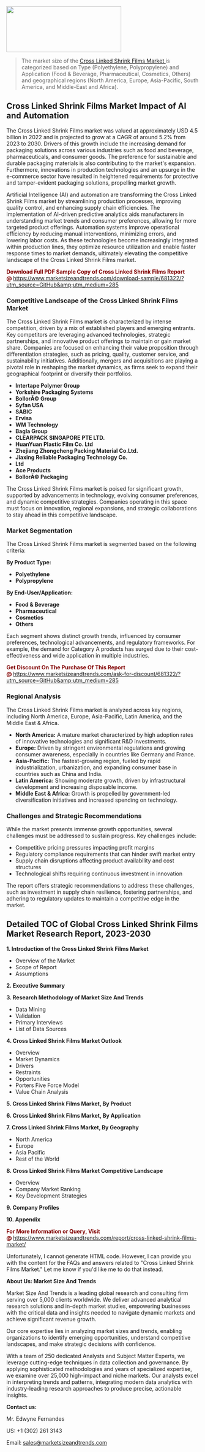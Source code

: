 <img src="https://100x100musica.es/wp-content/uploads/2024/12/Verified-Market-Reports-4-300x120.jpg" alt="" width="300" height="120" class="alignnone size-medium wp-image-100382" /><blockquote><p>The market size of the <a href="https://www.marketsizeandtrends.com/download-sample/681322/?utm_source=GitHub&amp;utm_medium=285" target="_blank">Cross Linked Shrink Films Market </a>is categorized based on Type (Polyethylene, Polypropylene) and Application (Food & Beverage, Pharmaceutical, Cosmetics, Others) and geographical regions (North America, Europe, Asia-Pacific, South America, and Middle-East and Africa).</p></blockquote><p><h2>Cross Linked Shrink Films Market Impact of AI and Automation</h2><p>The Cross Linked Shrink Films market was valued at approximately USD 4.5 billion in 2022 and is projected to grow at a CAGR of around 5.2% from 2023 to 2030. Drivers of this growth include the increasing demand for packaging solutions across various industries such as food and beverage, pharmaceuticals, and consumer goods. The preference for sustainable and durable packaging materials is also contributing to the market's expansion. Furthermore, innovations in production technologies and an upsurge in the e-commerce sector have resulted in heightened requirements for protective and tamper-evident packaging solutions, propelling market growth.</p><p>Artificial Intelligence (AI) and automation are transforming the Cross Linked Shrink Films market by streamlining production processes, improving quality control, and enhancing supply chain efficiencies. The implementation of AI-driven predictive analytics aids manufacturers in understanding market trends and consumer preferences, allowing for more targeted product offerings. Automation systems improve operational efficiency by reducing manual interventions, minimizing errors, and lowering labor costs. As these technologies become increasingly integrated within production lines, they optimize resource utilization and enable faster response times to market demands, ultimately elevating the competitive landscape of the Cross Linked Shrink Films market.</p></p><p><strong><span style="color: #800000;">Download Full PDF Sample Copy of Cross Linked Shrink Films Report @</span>&nbsp;</strong><a href="https://www.marketsizeandtrends.com/download-sample/681322/?utm_source=GitHub&amp;utm_medium=285">https://www.marketsizeandtrends.com/download-sample/681322/?utm_source=GitHub&amp;utm_medium=285</a></p><h3>Competitive Landscape of the Cross Linked Shrink Films Market</h3><p>The Cross Linked Shrink Films market is characterized by intense competition, driven by a mix of established players and emerging entrants. Key competitors are leveraging advanced technologies, strategic partnerships, and innovative product offerings to maintain or gain market share. Companies are focused on enhancing their value proposition through differentiation strategies, such as pricing, quality, customer service, and sustainability initiatives. Additionally, mergers and acquisitions are playing a pivotal role in reshaping the market dynamics, as firms seek to expand their geographical footprint or diversify their portfolios.</p><p><strong><p><ul><li>Intertape Polymer Group </li><li> Yorkshire Packaging Systems </li><li> BollorÃ© Group </li><li> Syfan USA </li><li> SABIC </li><li> Ervisa </li><li> WM Technology </li><li> Bagla Group </li><li> CLEARPACK SINGAPORE PTE LTD. </li><li> HuanYuan Plastic Film Co. Ltd </li><li> Zhejiang Zhongcheng Packing Material Co.Ltd. </li><li> Jiaxing Reliable Packaging Technology Co. </li><li> Ltd </li><li> Ace Products </li><li> BollorÃ© Packaging</p></li></ul></p></strong></p><p>The Cross Linked Shrink Films market is poised for significant growth, supported by advancements in technology, evolving consumer preferences, and dynamic competitive strategies. Companies operating in this space must focus on innovation, regional expansions, and strategic collaborations to stay ahead in this competitive landscape.</p><h3>Market Segmentation</h3><p>The Cross Linked Shrink Films market is segmented based on the following criteria:</p><p><strong>By Product Type:</strong></p><p><strong><p><ul><li>Polyethylene </li><li> Polypropylene</p></li></ul></p></strong></p><p><strong>By End-User/Application:</strong></p><p><strong><p><ul><li>Food & Beverage </li><li> Pharmaceutical </li><li> Cosmetics </li><li> Others</p></li></ul></p></strong></p><p>Each segment shows distinct growth trends, influenced by consumer preferences, technological advancements, and regulatory frameworks. For example, the demand for Category A products has surged due to their cost-effectiveness and wide application in multiple industries.</p><p><strong><span style="color: #800000;">Get Discount On The Purchase Of This Report @&nbsp;</span></strong><a href="https://www.marketsizeandtrends.com/ask-for-discount/681322/?utm_source=GitHub&amp;utm_medium=285">https://www.marketsizeandtrends.com/ask-for-discount/681322/?utm_source=GitHub&amp;utm_medium=285</a></p><h3>Regional Analysis</h3><p>The Cross Linked Shrink Films market is analyzed across key regions, including North America, Europe, Asia-Pacific, Latin America, and the Middle East &amp; Africa.</p><ul><li><strong>North America:</strong> A mature market characterized by high adoption rates of innovative technologies and significant R&amp;D investments.</li><li><strong>Europe:</strong> Driven by stringent environmental regulations and growing consumer awareness, especially in countries like Germany and France.</li><li><strong>Asia-Pacific:</strong> The fastest-growing region, fueled by rapid industrialization, urbanization, and expanding consumer base in countries such as China and India.</li><li><strong>Latin America:</strong> Showing moderate growth, driven by infrastructural development and increasing disposable income.</li><li><strong>Middle East &amp; Africa:</strong> Growth is propelled by government-led diversification initiatives and increased spending on technology.</li></ul><h3>Challenges and Strategic Recommendations</h3><p>While the market presents immense growth opportunities, several challenges must be addressed to sustain progress. Key challenges include:</p><ul><li>Competitive pricing pressures impacting profit margins</li><li>Regulatory compliance requirements that can hinder swift market entry</li><li>Supply chain disruptions affecting product availability and cost structures</li><li>Technological shifts requiring continuous investment in innovation</li></ul><p>The report offers strategic recommendations to address these challenges, such as investment in supply chain resilience, fostering partnerships, and adhering to regulatory updates to maintain a competitive edge in the market.</p><h2>Detailed TOC of Global Cross Linked Shrink Films Market Research Report, 2023-2030</h2><p><strong>1. Introduction of the Cross Linked Shrink Films Market</strong></p><ul><li>Overview of the Market</li><li>Scope of Report</li><li>Assumptions&nbsp;</li></ul><p><strong>2. Executive Summary</strong></p><p><strong>3. Research Methodology of <strong>Market Size And Trends</strong></strong></p><ul><li>Data Mining</li><li>Validation</li><li>Primary Interviews</li><li>List of Data Sources&nbsp;</li></ul><p><strong>4. Cross Linked Shrink Films Market Outlook</strong></p><ul><li>Overview</li><li>Market Dynamics</li><li>Drivers</li><li>Restraints</li><li>Opportunities</li><li>Porters Five Force Model</li><li>Value Chain Analysis&nbsp;</li></ul><p><strong>5. Cross Linked Shrink Films Market, By Product</strong></p><p><strong>6. Cross Linked Shrink Films Market, By Application</strong></p><p><strong>7. Cross Linked Shrink Films Market, By Geography</strong></p><ul><li>North America</li><li>Europe</li><li>Asia Pacific</li><li>Rest of the World&nbsp;</li></ul><p><strong>8. Cross Linked Shrink Films Market Competitive Landscape</strong></p><ul><li>Overview</li><li>Company Market Ranking</li><li>Key Development Strategies&nbsp;</li></ul><p><strong>9. Company Profiles</strong></p><p><strong>10. Appendix</strong></p><p><strong><span style="color: #800000;">For More Information or Query, Visit @&nbsp;</span></strong><a href="https://www.marketsizeandtrends.com/report/cross-linked-shrink-films-market/">https://www.marketsizeandtrends.com/report/cross-linked-shrink-films-market/</a></p><p>Unfortunately, I cannot generate HTML code. However, I can provide you with the content for the FAQs and answers related to "Cross Linked Shrink Films Market." Let me know if you'd like me to do that instead.</p><p><strong>About Us:&nbsp;Market Size And Trends</strong></p><p>Market Size And Trends&nbsp;is a leading global research and consulting firm serving over 5,000 clients worldwide. We deliver advanced analytical research solutions and in-depth market studies, empowering businesses with the critical data and insights needed to navigate dynamic markets and achieve significant revenue growth.</p><p>Our core expertise lies in analyzing market sizes and trends, enabling organizations to identify emerging opportunities, understand competitive landscapes, and make strategic decisions with confidence.</p><p>With a team of 250 dedicated Analysts and Subject Matter Experts, we leverage cutting-edge techniques in data collection and governance. By applying sophisticated methodologies and years of specialized expertise, we examine over 25,000 high-impact and niche markets. Our analysts excel in interpreting trends and patterns, integrating modern data analytics with industry-leading research approaches to produce precise, actionable insights.</p><p><strong>Contact us:</strong></p><p>Mr. Edwyne Fernandes</p><p>US: +1 (302) 261 3143</p><p>Email: <a href="mailto:sales@marketsizeandtrends.com">sales@marketsizeandtrends.com</a>&nbsp;</p>
